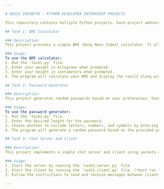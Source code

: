 ```yaml
---

# OASIS INFOBYTE - PYTHON DEVELOPER INTERNSHIP PROJECTS

This repository contains multiple Python projects. Each project addresses different tasks and demonstrates various programming concepts.

## Task 1: BMI Calculator

### Description:
This project provides a simple BMI (Body Mass Index) calculator. It allows users to input their weight and height and then calculates their BMI. It also classifies the calculated BMI into different categories such as "Underweight," "Normal weight," "Overweight," or "Obese."

### Usage:
To use the BMI calculator:
1. Run the `task1.py` file.
2. Enter your weight in kilograms when prompted.
3. Enter your height in centimeters when prompted.
4. The program will calculate your BMI and display the result along with your BMI category.

## Task 2: Password Generator

### Description:
This project generates random passwords based on user preferences. Users can specify the length of the password and choose whether to include letters, numbers, and symbols in the generated password.

### Usage:
To use the password generator:
1. Run the `task2.py` file.
2. Enter the desired length for the password.
3. Choose whether to include letters, numbers, and symbols by entering 'y' for yes or 'n' for no when prompted.
4. The program will generate a random password based on the provided preferences and display it.

## Task 3: Chat Server and Client

### Description:
This project implements a simple chat server and client using sockets and threading in Python. The server allows multiple clients to connect simultaneously and communicate with each other. 

### Usage:
1. Start the server by running the `task3_server.py` file.
2. Start the client by running the `task3_client.py` file. (*must run time in an separate python environment*)
3. Follow the instructions to send and receive messages between clients.

---
```

